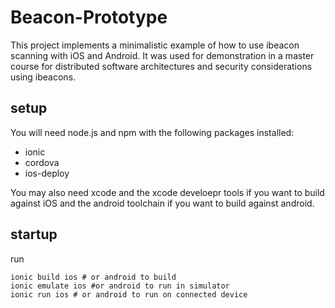 Beacon-Prototype
================

This project implements a minimalistic example of how to use ibeacon scanning with iOS and Android. It was used for demonstration in a master course for distributed software architectures and security considerations using ibeacons.

## setup

You will need node.js and npm with the following packages installed:

* ionic
* cordova
* ios-deploy

You may also need xcode and the xcode develoepr tools if you want to build against iOS and the android toolchain if you want to build against android.

## startup

run

    ionic build ios # or android to build
    ionic emulate ios #or android to run in simulator
    ionic run ios # or android to run on connected device

